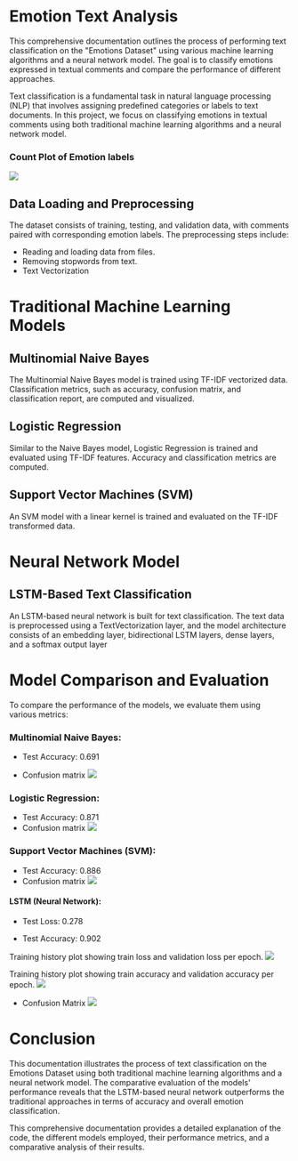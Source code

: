 
# Emotion Text Analysis
This comprehensive documentation outlines the process of performing text classification on the "Emotions Dataset" using various machine learning algorithms and a neural network model. The goal is to classify emotions expressed in textual comments and compare the performance of different approaches. 

Text classification is a fundamental task in natural language processing (NLP) that involves assigning predefined categories or labels to text documents. In this project, we focus on classifying emotions in textual comments using both traditional machine learning algorithms and a neural network model.

### Count Plot of Emotion labels
![](https://github.com/MukeshMushyakhwo/EmotionAnalysis/blob/main/Evaluatino_image/count.png?raw=true)

## Data Loading and Preprocessing
The dataset consists of training, testing, and validation data, with comments paired with corresponding emotion labels. The preprocessing steps include:

* Reading and loading data from files.
* Removing stopwords from text.
* Text Vectorization


# Traditional Machine Learning Models
## Multinomial Naive Bayes
The Multinomial Naive Bayes model is trained using TF-IDF vectorized data. Classification metrics, such as accuracy, confusion matrix, and classification report, are computed and visualized.

## Logistic Regression
Similar to the Naive Bayes model, Logistic Regression is trained and evaluated using TF-IDF features. Accuracy and classification metrics are computed.

## Support Vector Machines (SVM)
An SVM model with a linear kernel is trained and evaluated on the TF-IDF transformed data.

# Neural Network Model
## LSTM-Based Text Classification
An LSTM-based neural network is built for text classification. The text data is preprocessed using a TextVectorization layer, and the model architecture consists of an embedding layer, bidirectional LSTM layers, dense layers, and a softmax output layer

# Model Comparison and Evaluation
To compare the performance of the models, we evaluate them using various metrics:

### Multinomial Naive Bayes:
* Test Accuracy: 0.691

*  Confusion matrix
![](https://github.com/MukeshMushyakhwo/EmotionAnalysis/blob/main/Evaluatino_image/nb%20cm.png?raw=true)

### Logistic Regression:
* Test Accuracy: 0.871
* Confusion matrix
![](https://github.com/MukeshMushyakhwo/EmotionAnalysis/blob/main/Evaluatino_image/lr%20cm.png?raw=true)

### Support Vector Machines (SVM):
* Test Accuracy: 0.886
* Confusion matrix
![](https://github.com/MukeshMushyakhwo/EmotionAnalysis/blob/main/Evaluatino_image/svm%20cm.png?raw=true)

#### LSTM (Neural Network):
* Test Loss: 0.278

* Test Accuracy: 0.902

Training history plot showing train loss and validation loss  per epoch.
![](https://github.com/MukeshMushyakhwo/EmotionAnalysis/blob/main/Evaluatino_image/train_val_loss.png?raw=true)

Training history plot showing train accuracy and validation accuracy per epoch.
![](https://github.com/MukeshMushyakhwo/EmotionAnalysis/blob/main/Evaluatino_image/train_val_accuraacy.png?raw=true)

* Confusion Matrix
![](https://github.com/MukeshMushyakhwo/EmotionAnalysis/blob/main/Evaluatino_image/lstm%20cm.png?raw=true)


# Conclusion
This documentation illustrates the process of text classification on the Emotions Dataset using both traditional machine learning algorithms and a neural network model. The comparative evaluation of the models' performance reveals that the LSTM-based neural network outperforms the traditional approaches in terms of accuracy and overall emotion classification.


This comprehensive documentation provides a detailed explanation of the code, the different models employed, their performance metrics, and a comparative analysis of their results. 



